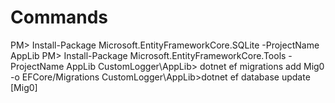 ﻿# Commands

PM> Install-Package Microsoft.EntityFrameworkCore.SQLite -ProjectName AppLib
PM> Install-Package Microsoft.EntityFrameworkCore.Tools -ProjectName AppLib
CustomLogger\AppLib> dotnet ef migrations add Mig0 -o EFCore/Migrations
CustomLogger\AppLib>dotnet ef database update [Mig0] 